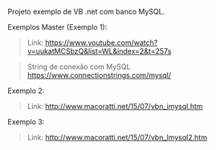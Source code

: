 Projeto exemplo de VB .net com banco MySQL.


Exemplos
Master (Exemplo 1):
> Link: https://www.youtube.com/watch?v=uukatMCSbzQ&list=WL&index=2&t=257s

> String de conexão com MySQL
https://www.connectionstrings.com/mysql/

Exemplo 2:
> Link: http://www.macoratti.net/15/07/vbn_imysql.htm

Exemplo 3:
> Link: http://www.macoratti.net/15/07/vbn_lmysql2.htm
